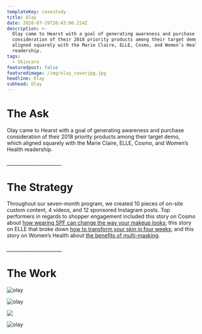 ```yaml
---
templateKey: casestudy
title: Olay
date: 2020-07-29T20:43:06.214Z
description: >-
  Olay came to Hearst with a goal of generating awareness and purchase
  consideration of their 2018 priority products among their target demo, which
  aligned squarely with the Marie Claire, ELLE, Cosmo, and Women’s Health
  readership. 
tags:
  - Skincare
featuredpost: false
featuredimage: /img/olay_coverjpg.jpg
headline: Olay
subhead: Olay
---
```

# **The Ask**

Olay came to Hearst with a goal of generating awareness and purchase consideration of their 2018 priority products among their target demo, which aligned squarely with the Marie Claire, ELLE, Cosmo, and Women’s Health readership.

###### \_\_\_\_\_\_\_\_\_\_\_\_\_\_\_\_\_\_\_\_\_\__

# **The Strategy**

Throughout our seven-month program, we created 10 pieces of on-site custom content, 4 videos, and 12 sponsored Instagram posts. Top performers in regards to shopper engagement included this story on Cosmo about [how wearing SPF can change the way your makeup looks](https://www.cosmopolitan.com/style-beauty/beauty/a25919420/how-wearing-spf-can-change-your-skin/); this story on ELLE that broke down [how to transform your skin in four weeks](https://www.elle.com/beauty/makeup-skin-care/a24633318/how-to-transform-your-skin-4-weeks/); and this story on Women’s Health about [the benefits of multi-masking](https://www.womenshealthmag.com/beauty/a25098081/multi-masking-skincare-complexion/).

###### \_\_\_\_\_\_\_\_\_\_\_\_\_\_\_\_\_\_\_\_\_\__

# **The Work**

![olay](/img/elle_1.jpg "2")

![olay](/img/olay2.jpg "3")

![](/img/black_bar.png)

![olay](/img/insta.jpg "4")
